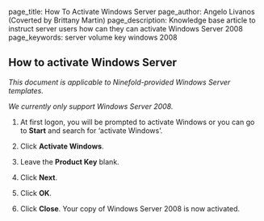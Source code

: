 page_title:       How To Activate Windows Server
page_author:      Angelo Livanos (Coverted by Brittany Martin)
page_description: Knowledge base article to instruct server users how can they can activate Windows Server 2008 
page_keywords:    server volume key windows 2008

## How to activate Windows Server

_This document is applicable to Ninefold-provided Windows Server templates._

_We currently only support Windows Server 2008._

1. At first logon, you will be prompted to activate Windows or you can go to __Start__ and search for ‘activate Windows’.

2. Click __Activate Windows__.

3. Leave the __Product Key__ blank.

4. Click __Next__.

5. Click __OK__.

6. Click __Close__. Your copy of Windows Server 2008 is now activated.

